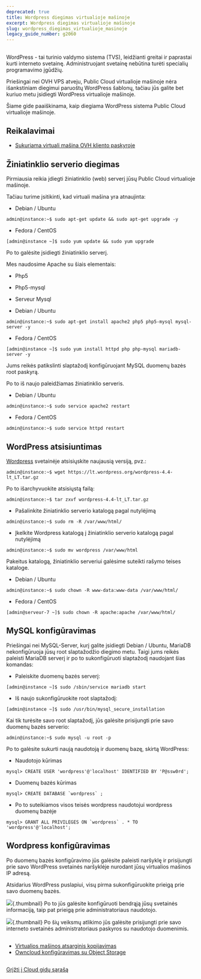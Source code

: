 ```yaml
---
deprecated: true
title: Wordpress diegimas virtualioje mašinoje
excerpt: Wordpress diegimas virtualioje mašinoje
slug: wordpress_diegimas_virtualioje_masinoje
legacy_guide_number: g2060
---
```



## 
WordPress - tai turinio valdymo sistema (TVS), leidžianti greitai ir paprastai kurti interneto svetainę. Administruojant svetainę nebūtina turėti specialių programavimo įgūdžių.

Priešingai nei OVH VPS atveju, Public Cloud virtualioje mašinoje nėra išankstiniam diegimui paruoštų WordPress šablonų, tačiau jūs galite bet kuriuo metu įsidiegti WordPress virtualioje mašinoje.

Šiame gide paaiškinama, kaip diegiama WordPress sistema Public Cloud virtualioje mašinoje.


## Reikalavimai

- [Sukuriama virtuali mašina OVH kliento paskyroje]({legacy}1775)




## Žiniatinklio serverio diegimas
Pirmiausia reikia įdiegti žiniatinklio (web) serverį jūsų Public Cloud virtualioje mašinoje.

Tačiau turime įsitikinti, kad virtuali mašina yra atnaujinta: 


- Debian / Ubuntu


```
admin@instance:~$ sudo apt-get update && sudo apt-get upgrade -y
```


- Fedora / CentOS


```
[admin@instance ~]$ sudo yum update && sudo yum upgrade
```



Po to galėsite įsidiegti žiniatinklio serverį.

Mes naudosime Apache su šiais elementais:

- Php5
- Php5-mysql
- Serveur Mysql

- Debian / Ubuntu


```
admin@instance:~$ sudo apt-get install apache2 php5 php5-mysql mysql-server -y
```


- Fedora / CentOS


```
[admin@instance ~]$ sudo yum install httpd php php-mysql mariadb-server -y
```



Jums reikės patikslinti slaptažodį konfigūruojant MySQL duomenų bazės root paskyrą.   

Po to iš naujo paleidžiamas žiniatinklio serveris.


- Debian / Ubuntu


```
admin@instance:~$ sudo service apache2 restart
```


- Fedora / CentOS


```
admin@instance:~$ sudo service httpd restart
```





## WordPress atsisiuntimas
[Wordpress](https://wordpress.org/download/) svetainėje atsisiųskite naujausią versiją, pvz.:


```
admin@instance:~$ wget https://lt.wordpress.org/wordpress-4.4-lt_LT.tar.gz
```


Po to išarchyvuokite atsisiųstą failą: 


```
admin@instance:~$ tar zxvf wordpress-4.4-lt_LT.tar.gz
```



- Pašalinkite žiniatinklio serverio katalogą pagal nutylėjimą


```
admin@instance:~$ sudo rm -R /var/www/html/
```


- Įkelkite Wordpress katalogą į žiniatinklio serverio katalogą pagal nutylėjimą


```
admin@instance:~$ sudo mv wordpress /var/www/html
```



Pakeitus katalogą, žiniatinklio serveriui galėsime suteikti rašymo teises kataloge.  


- Debian / Ubuntu


```
admin@instance:~$ sudo chown -R www-data:www-data /var/www/html/
```


- Fedora / CentOS


```
[admin@serveur-7 ~]$ sudo chown -R apache:apache /var/www/html/
```





## MySQL konfigūravimas
Priešingai nei MySQL-Server, kurį galite įsidiegti Debian / Ubuntu, MariaDB nekonfigūruoja jūsų root slaptažodžio diegimo metu. Taigi jums reikės paleisti MariaDB serverį ir po to sukonfigūruoti slaptažodį naudojant šias komandas:


- Paleiskite duomenų bazės serverį:


```
[admin@instance ~]$ sudo /sbin/service mariadb start
```


- Iš naujo sukonfigūruokite root slaptažodį:


```
[admin@instance ~]$ sudo /usr/bin/mysql_secure_installation
```



Kai tik turėsite savo root slaptažodį, jūs galėsite prisijungti prie savo duomenų bazės serverio:


```
admin@instance:~$ sudo mysql -u root -p
```


Po to galėsite sukurti naują naudotoją ir duomenų bazę, skirtą WordPress:


- Naudotojo kūrimas


```
mysql> CREATE USER 'wordpress'@'localhost' IDENTIFIED BY 'P@ssw0rd';
```


- Duomenų bazės kūrimas


```
mysql> CREATE DATABASE `wordpress` ;
```


- Po to suteikiamos visos teisės wordpress naudotojui wordpress duomenų bazėje


```
mysql> GRANT ALL PRIVILEGES ON `wordpress` . * TO 'wordpress'@'localhost';
```





## Wordpress konfigūravimas
Po duomenų bazės konfigūravimo jūs galėsite paleisti naršyklę ir prisijungti prie savo WordPress svetainės naršyklėje nurodant jūsų virtualios mašinos IP adresą.

Atsidarius WordPress puslapiui, visų pirma sukonfigūruokite prieigą prie savo duomenų bazės.

![](images/img_3674.jpg){.thumbnail}
Po to jūs galėsite konfigūruoti bendrąją jūsų svetainės informaciją, taip pat prieigą prie administratoriaus naudotojo.

![](images/img_3675.jpg){.thumbnail}
Po šių veiksmų atlikimo jūs galėsite prisijungti prie savo interneto svetainės administratoriaus paskyros su naudotojo duomenimis.


## 

- [Virtualios mašinos atsarginis kopijavimas]({legacy}1881)
- [Owncloud konfigūravimas su Object Storage]({legacy}2000)




## 
[Grįžti į Cloud gidų sąrašą]({legacy}1785)

